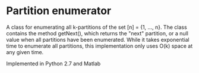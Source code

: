 Partition enumerator
====================

A class for enumerating all k-partitions of the set [n] = {1, ..., n}.  The class contains the method getNext(), which returns the "next" partition, or a null value when all partitions have been enumerated.  While it takes exponential time to enumerate all partitions, this implementation only uses O(k) space at any given time.  

Implemented in Python 2.7  and Matlab

